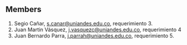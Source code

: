 
## Members


1. Segio Cañar, s.canar@uniandes.edu.co, requerimiento 3.
2. Juan Martin Vásquez, j.vasquezc@uniandes.edu.co, requerimiento 4
3. Juan Bernardo Parra, j.parrah@uniandes.edu.co, requerimiento 5.
